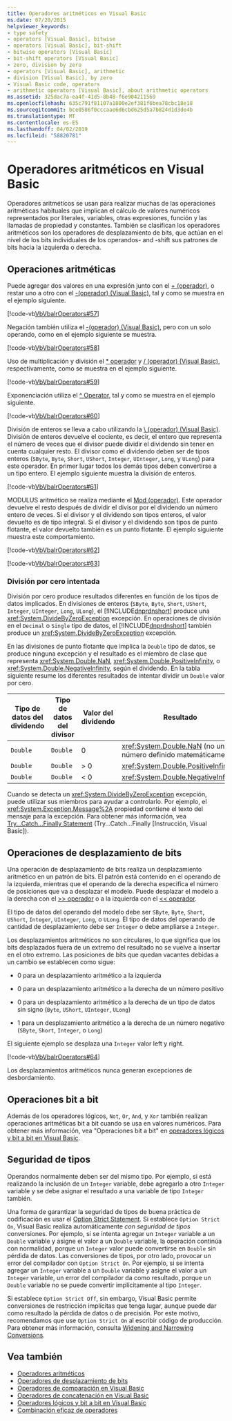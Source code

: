 ```yaml
---
title: Operadores aritméticos en Visual Basic
ms.date: 07/20/2015
helpviewer_keywords:
- type safety
- operators [Visual Basic], bitwise
- operators [Visual Basic], bit-shift
- bitwise operators [Visual Basic]
- bit-shift operators [Visual Basic]
- zero, division by zero
- operators [Visual Basic], arithmetic
- division [Visual Basic], by zero
- Visual Basic code, operators
- arithmetic operators [Visual Basic], about arithmetic operators
ms.assetid: 325dac7a-ea4f-41d5-8b48-f6e904211569
ms.openlocfilehash: 635c791f81107a1800e2ef381f6bea78cbc18e18
ms.sourcegitcommit: bce0586f0cccaae6d6cbd625d5a7b824d1d3de4b
ms.translationtype: MT
ms.contentlocale: es-ES
ms.lasthandoff: 04/02/2019
ms.locfileid: "58820781"
---
```

# <a name="arithmetic-operators-in-visual-basic"></a>Operadores aritméticos en Visual Basic
Operadores aritméticos se usan para realizar muchas de las operaciones aritméticas habituales que implican el cálculo de valores numéricos representados por literales, variables, otras expresiones, función y las llamadas de propiedad y constantes. También se clasifican los operadores aritméticos son los operadores de desplazamiento de bits, que actúan en el nivel de los bits individuales de los operandos- and -shift sus patrones de bits hacia la izquierda o derecha.  
  
## <a name="arithmetic-operations"></a>Operaciones aritméticas  
 Puede agregar dos valores en una expresión junto con el [+ (operador)](../../../../visual-basic/language-reference/operators/addition-operator.md), o restar uno a otro con el [-(operador) (Visual Basic)](../../../../visual-basic/language-reference/operators/subtraction-operator.md), tal y como se muestra en el ejemplo siguiente.  
  
 [!code-vb[VbVbalrOperators#57](~/samples/snippets/visualbasic/VS_Snippets_VBCSharp/VbVbalrOperators/VB/Class1.vb#57)]  
  
 Negación también utiliza el [-(operador) (Visual Basic)](../../../../visual-basic/language-reference/operators/subtraction-operator.md), pero con un solo operando, como en el ejemplo siguiente se muestra.  
  
 [!code-vb[VbVbalrOperators#58](~/samples/snippets/visualbasic/VS_Snippets_VBCSharp/VbVbalrOperators/VB/Class1.vb#58)]  
  
 Uso de multiplicación y división el [* operador](../../../../visual-basic/language-reference/operators/multiplication-operator.md) y [/ (operador) (Visual Basic)](../../../../visual-basic/language-reference/operators/floating-point-division-operator.md), respectivamente, como se muestra en el ejemplo siguiente.  
  
 [!code-vb[VbVbalrOperators#59](~/samples/snippets/visualbasic/VS_Snippets_VBCSharp/VbVbalrOperators/VB/Class1.vb#59)]  
  
 Exponenciación utiliza el [^ Operator](../../../../visual-basic/language-reference/operators/exponentiation-operator.md), tal y como se muestra en el ejemplo siguiente.  
  
 [!code-vb[VbVbalrOperators#60](~/samples/snippets/visualbasic/VS_Snippets_VBCSharp/VbVbalrOperators/VB/Class1.vb#60)]  
  
 División de enteros se lleva a cabo utilizando la [\ (operador) (Visual Basic)](../../../../visual-basic/language-reference/operators/integer-division-operator.md). División de enteros devuelve el cociente, es decir, el entero que representa el número de veces que el divisor puede dividir el dividendo sin tener en cuenta cualquier resto. El divisor como el dividendo deben ser de tipos enteros (`SByte`, `Byte`, `Short`, `UShort`, `Integer`, `UInteger`, `Long`, y `ULong`) para este operador. En primer lugar todos los demás tipos deben convertirse a un tipo entero. El ejemplo siguiente muestra la división de enteros.  
  
 [!code-vb[VbVbalrOperators#61](~/samples/snippets/visualbasic/VS_Snippets_VBCSharp/VbVbalrOperators/VB/Class1.vb#61)]  
  
 MODULUS aritmético se realiza mediante el [Mod (operador)](../../../../visual-basic/language-reference/operators/mod-operator.md). Este operador devuelve el resto después de dividir el divisor por el dividendo un número entero de veces. Si el divisor y el dividendo son tipos enteros, el valor devuelto es de tipo integral. Si el divisor y el dividendo son tipos de punto flotante, el valor devuelto también es un punto flotante. El ejemplo siguiente muestra este comportamiento.  
  
 [!code-vb[VbVbalrOperators#62](~/samples/snippets/visualbasic/VS_Snippets_VBCSharp/VbVbalrOperators/VB/Class1.vb#62)]  
  
 [!code-vb[VbVbalrOperators#63](~/samples/snippets/visualbasic/VS_Snippets_VBCSharp/VbVbalrOperators/VB/Class1.vb#63)]  
  
### <a name="attempted-division-by-zero"></a>División por cero intentada  
 División por cero produce resultados diferentes en función de los tipos de datos implicados. En divisiones de enteros (`SByte`, `Byte`, `Short`, `UShort`, `Integer`, `UInteger`, `Long`, `ULong`), el [!INCLUDE[dnprdnshort](~/includes/dnprdnshort-md.md)] produce una <xref:System.DivideByZeroException> excepción. En operaciones de división en el `Decimal` o `Single` tipo de datos, el [!INCLUDE[dnprdnshort](~/includes/dnprdnshort-md.md)] también produce un <xref:System.DivideByZeroException> excepción.  
  
 En las divisiones de punto flotante que implica la `Double` tipo de datos, se produce ninguna excepción y el resultado es el miembro de clase que representa <xref:System.Double.NaN>, <xref:System.Double.PositiveInfinity>, o <xref:System.Double.NegativeInfinity>, según el dividendo. En la tabla siguiente resume los diferentes resultados de intentar dividir un `Double` valor por cero.  
  
|Tipo de datos del dividendo|Tipo de datos del divisor|Valor del dividendo|Resultado|  
|---|---|---|---|  
|`Double`|`Double`|0|<xref:System.Double.NaN> (no un número definido matemáticamente)|  
|`Double`|`Double`|> 0|<xref:System.Double.PositiveInfinity>|  
|`Double`|`Double`|\< 0|<xref:System.Double.NegativeInfinity>|  
  
 Cuando se detecta un <xref:System.DivideByZeroException> excepción, puede utilizar sus miembros para ayudar a controlarlo. Por ejemplo, el <xref:System.Exception.Message%2A> propiedad contiene el texto del mensaje para la excepción. Para obtener más información, vea [Try...Catch...Finally Statement](../../../../visual-basic/language-reference/statements/try-catch-finally-statement.md) (Try...Catch...Finally [Instrucción, Visual Basic]).  
  
## <a name="bit-shift-operations"></a>Operaciones de desplazamiento de bits  
 Una operación de desplazamiento de bits realiza un desplazamiento aritmético en un patrón de bits. El patrón está contenido en el operando de la izquierda, mientras que el operando de la derecha especifica el número de posiciones que va a desplazar el modelo. Puede desplazar el modelo a la derecha con el [>> operador](../../../../visual-basic/language-reference/operators/right-shift-operator.md) o a la izquierda con el [<< operador](../../../../visual-basic/language-reference/operators/left-shift-operator.md).  
  
 El tipo de datos del operando del modelo debe ser `SByte`, `Byte`, `Short`, `UShort`, `Integer`, `UInteger`, `Long`, o `ULong`. El tipo de datos del operando de cantidad de desplazamiento debe ser `Integer` o debe ampliarse a `Integer`.  
  
 Los desplazamientos aritméticos no son circulares, lo que significa que los bits desplazados fuera de un extremo del resultado no se vuelve a insertar en el otro extremo. Las posiciones de bits que quedan vacantes debidas a un cambio se establecen como sigue:  
  
-   0 para un desplazamiento aritmético a la izquierda  
  
-   0 para un desplazamiento aritmético a la derecha de un número positivo  
  
-   0 para un desplazamiento aritmético a la derecha de un tipo de datos sin signo (`Byte`, `UShort`, `UInteger`, `ULong`)  
  
-   1 para un desplazamiento aritmético a la derecha de un número negativo (`SByte`, `Short`, `Integer`, o `Long`)  
  
 El siguiente ejemplo se desplaza una `Integer` valor left y right.  
  
 [!code-vb[VbVbalrOperators#64](~/samples/snippets/visualbasic/VS_Snippets_VBCSharp/VbVbalrOperators/VB/Class1.vb#64)]  
  
 Los desplazamientos aritméticos nunca generan excepciones de desbordamiento.  
  
## <a name="bitwise-operations"></a>Operaciones bit a bit  
 Además de los operadores lógicos, `Not`, `Or`, `And`, y `Xor` también realizan operaciones aritméticas bit a bit cuando se usa en valores numéricos. Para obtener más información, vea "Operaciones bit a bit" en [operadores lógicos y bit a bit en Visual Basic](../../../../visual-basic/programming-guide/language-features/operators-and-expressions/logical-and-bitwise-operators.md).  
  
## <a name="type-safety"></a>Seguridad de tipos  
 Operandos normalmente deben ser del mismo tipo. Por ejemplo, si está realizando la inclusión de un `Integer` variable, debe agregarlo a otro `Integer` variable y se debe asignar el resultado a una variable de tipo `Integer` también.  
  
 Una forma de garantizar la seguridad de tipos de buena práctica de codificación es usar el [Option Strict Statement](../../../../visual-basic/language-reference/statements/option-strict-statement.md). Si establece `Option Strict On`, Visual Basic realiza automáticamente *con seguridad de tipos* conversiones. Por ejemplo, si se intenta agregar un `Integer` variable a un `Double` variable y asigne el valor a un `Double` variable, la operación continúa con normalidad, porque un `Integer` valor puede convertirse en `Double` sin pérdida de datos. Las conversiones de tipos, por otro lado, provocar un error del compilador con `Option Strict On`. Por ejemplo, si se intenta agregar un `Integer` variable a un `Double` variable y asigne el valor a un `Integer` variable, un error del compilador da como resultado, porque un `Double` variable no se puede convertir implícitamente al tipo `Integer`.  
  
 Si establece `Option Strict Off`, sin embargo, Visual Basic permite conversiones de restricción implícitas que tenga lugar, aunque puede dar como resultado la pérdida de datos o de precisión. Por este motivo, recomendamos que use `Option Strict On` al escribir código de producción. Para obtener más información, consulta [Widening and Narrowing Conversions](../../../../visual-basic/programming-guide/language-features/data-types/widening-and-narrowing-conversions.md).  
  
## <a name="see-also"></a>Vea también

- [Operadores aritméticos](../../../../visual-basic/language-reference/operators/arithmetic-operators.md)
- [Operadores de desplazamiento de bits](../../../../visual-basic/language-reference/operators/bit-shift-operators.md)
- [Operadores de comparación en Visual Basic](../../../../visual-basic/programming-guide/language-features/operators-and-expressions/comparison-operators.md)
- [Operadores de concatenación en Visual Basic](../../../../visual-basic/programming-guide/language-features/operators-and-expressions/concatenation-operators.md)
- [Operadores lógicos y bit a bit en Visual Basic](../../../../visual-basic/programming-guide/language-features/operators-and-expressions/logical-and-bitwise-operators.md)
- [Combinación eficaz de operadores](../../../../visual-basic/programming-guide/language-features/operators-and-expressions/efficient-combination-of-operators.md)
